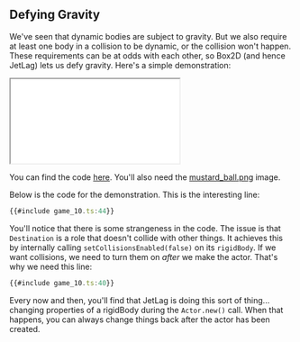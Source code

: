 ## Defying Gravity

We've seen that dynamic bodies are subject to gravity.  But we also require at
least one body in a collision to be dynamic, or the collision won't happen.
These requirements can be at odds with each other, so Box2D (and hence JetLag)
lets us defy gravity.  Here's a simple demonstration:

<iframe src="game_10.iframe.html"></iframe>

You can find the code [here](game_10.ts).  You'll also need the
[mustard_ball.png](../assets/mustard_ball.png) image.

Below is the code for the demonstration.  This is the interesting line:

```typescript
{{#include game_10.ts:44}}
```

You'll notice that there is some strangeness in the code. The issue is that
`Destination` is a role that doesn't collide with other things.  It achieves
this by internally calling `setCollisionsEnabled(false)` on its `rigidBody`.  If
we want collisions, we need to turn them on *after* we make the actor.  That's
why we need this line:

```typescript
{{#include game_10.ts:40}}
```

Every now and then, you'll find that JetLag is doing this sort of thing...
changing properties of a rigidBody during the `Actor.new()` call.  When that
happens, you can always change things back after the actor has been created.
